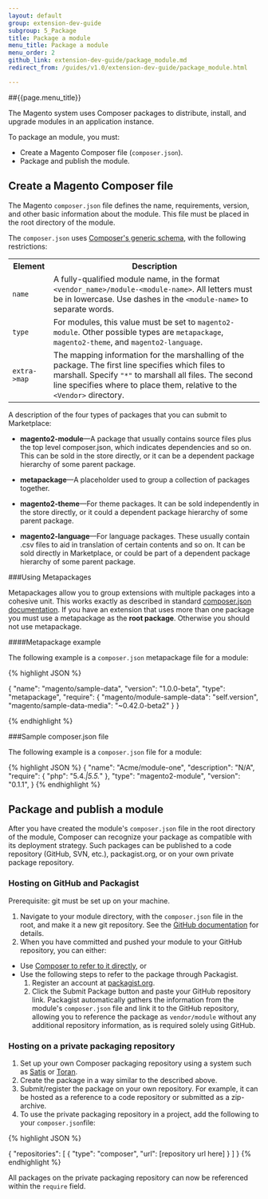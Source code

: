 ```yaml
---
layout: default
group: extension-dev-guide
subgroup: 5_Package
title: Package a module
menu_title: Package a module
menu_order: 2
github_link: extension-dev-guide/package_module.md
redirect_from: /guides/v1.0/extension-dev-guide/package_module.html

---
```

##{{page.menu_title}}

The Magento system uses Composer packages to distribute, install, and upgrade modules in an application instance.

To package an module, you must:

* Create a Magento Composer file (`composer.json`).
* Package and publish the module. 



<h2 id="composer">Create a Magento Composer file</h2>

The Magento `composer.json` file defines the name, requirements, version, and other basic information about the module. This file must be placed in the root directory of the module.

The `composer.json` uses [Composer's generic schema](https://getcomposer.org/doc/04-schema.md), with the following restrictions:

<table>
<tbody>
<tr>
<th>Element</th>
<th>Description</th>
</tr>
<tr>
<td><code>name</code></td>
<td>A fully-qualified module name, in the format <code>&lt;vendor_name&gt;/module-&lt;module-name&gt;</code>. All letters must be in lowercase. Use dashes in the <code>&lt;module-name&gt;</code> to separate words.</td>
</tr>
<tr>
<td><code>type</code> </td>
<td>For modules, this value must be set to <code>magento2-module</code>. Other possible types are <code>metapackage</code>, <code>magento2-theme</code>, and <code>magento2-language</code>.</td>
</tr>
<tr>
<td><code>extra-&gt;map</code>  </td>
<td>The mapping information for the marshalling of the package. The first line specifies which files to marshall. Specify <code>"*"</code> to marshall all files. The second line specifies where to place them, relative to the <code>&lt;Vendor></code> directory. </td>
</tr>

</tbody>
</table>



A description of the four types of packages that you can submit to Marketplace:

* __magento2-module__&#8212;A package that usually contains source files plus the top level composer.json, which indicates dependencies and so on. This can be sold in the store directly, or it can be a dependent package hierarchy of some parent package.

* __metapackage__&#8212;A placeholder used to group a collection of packages together. 

* __magento2-theme__&#8212;For theme packages. It can be sold independently in the store directly, or it could a dependent package hierarchy of some parent package.

* __magento2-language__&#8212;For language packages. These usually contain .csv files to aid in translation of certain contents and so on.  It can be sold directly in Marketplace, or could be part of a dependent package hierarchy of some parent package.



###Using Metapackages

Metapackages allow you to group extensions with multiple packages into a cohesive unit. This works exactly as described in standard [composer.json documentation](https://getcomposer.org/doc/04-schema.md#type). If you have an extension that uses more than one package you must use a metapackage as the **root package**. Otherwise you should not use metapackage.


####Metapackage example 

The following example is a `composer.json` metapackage file for a module:


{% highlight JSON %}

{
    "name": "magento/sample-data",
    "version": "1.0.0-beta",
    "type": "metapackage",
    "require": {
        "magento/module-sample-data": "self.version",
        "magento/sample-data-media": "~0.42.0-beta2"
    }
}

{% endhighlight %}

###Sample composer.json file


The following example is a `composer.json` file for a module:

{% highlight JSON %}
{
    "name": "Acme/module-one",
    "description": "N/A",
    "require": {
        "php": "5.4.*|5.5.*"
    },
    "type": "magento2-module",
    "version": "0.1.1",
}
{% endhighlight %}


<h2 id="packaging">Package and publish a module</h2>

After you have created the module's `composer.json` file in the root directory of the module, Composer can recognize your package as compatible with its deployment strategy. Such packages can be published to a code repository (GitHub, SVN, etc.), packagist.org, or on your own private package repository.

<h3 id="hosting">Hosting on GitHub and Packagist</h3>
Prerequisite: git must be set up on your machine.

1. Navigate to your module directory, with the `composer.json` file in the root, and make it a new git repository. See the [GitHub documentation](https://help.github.com/articles/adding-an-existing-project-to-github-using-the-command-line/) for details. 
2. When you have committed and pushed your module to your GitHub repository, you can either:
  * Use [Composer to refer to it directly](https://getcomposer.org/doc/05-repositories.md#vcs), or 
  * Use the following steps to refer to the package through Packagist.
    1. Register an account at [packagist.org](https://packagist.org/).
    2. Click the Submit Package button and paste your GitHub repository link. Packagist automatically gathers the information from the module's `composer.json` file and link it to the GitHub repository, allowing you to reference the package as `vendor/module` without any additional repository information, as is required solely using GitHub.

<h3 id="private_repos">Hosting on a private packaging repository</h3>

1. Set up your own Composer packaging repository using a system such as [Satis](https://getcomposer.org/doc/articles/handling-private-packages-with-satis.md) or [Toran](https://toranproxy.com/).
2. Create the package in a way similar to the described above.
3. Submit/register the package on your own repository. For example, it can be hosted as a reference to a code repository or submitted as a zip-archive.
4. To use the private packaging repository in a project, add the following to your `composer.json`file:

{% highlight JSON %}

{
    "repositories": [
        {
            "type": "composer",
            "url": [repository url here]
        }
    ]
}
{% endhighlight %}

All packages on the private packaging repository can now be referenced within the `require` field.



<!-- ##Submitting your module to Marketplace -->

